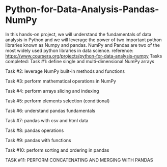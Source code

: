 # Python-for-Data-Analysis-Pandas-NumPy
In this hands-on project, we will understand the fundamentals of data analysis in Python and we will leverage the power of two important python libraries known as Numpy and pandas. NumPy and Pandas are two of the most widely used python libraries in data science.
reference: https://www.coursera.org/projects/python-for-data-analysis-numpy
Tasks completed:
Task #1: define single and multi-dimensional NumPy arrays

Task #2: leverage NumPy built-in methods and functions

Task #3: perform mathematical operations in NumPy

Task #4: perform arrays slicing and indexing

Task #5: perform elements selection (conditional)

Task #6: understand pandas fundamentals

Task #7: pandas with csv and html data

Task #8: pandas operations

Task #9: pandas with functions

Task #10: perform sorting and ordering in pandas

TASK #11: PERFORM CONCATENATING AND MERGING WITH PANDAS
